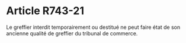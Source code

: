 # Article R743-21

Le greffier interdit temporairement ou destitué ne peut faire état de son ancienne qualité de greffier du tribunal de commerce.